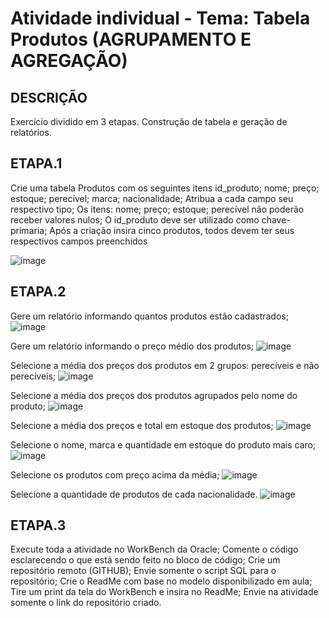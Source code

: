 # Atividade individual - Tema: Tabela Produtos (AGRUPAMENTO E AGREGAÇÃO)
## DESCRIÇÃO

Exercício dividido em 3 etapas. 
Construção de tabela e geração de relatórios.

## ETAPA.1

  Crie uma tabela Produtos com os seguintes itens id_produto; nome; preço;
estoque; perecível; marca; nacionalidade;
Atribua a cada campo seu respectivo tipo;
Os itens: nome; preço; estoque; perecível não poderão receber valores nulos;
O id_produto deve ser utilizado como chave-primaria;
Após a criação insira cinco produtos, todos devem ter seus respectivos campos
preenchidos

![image](https://github.com/YamasakaTeruo/AC2_banco_de_dados/assets/144747935/2d4755a3-1405-4662-93d0-66a298e50178)


## ETAPA.2

Gere um relatório informando quantos produtos estão cadastrados;
![image](https://github.com/YamasakaTeruo/AC2_banco_de_dados/assets/144747935/72e04956-a159-4ac5-a8d7-6adfe9daecad)


Gere um relatório informando o preço médio dos produtos;
![image](https://github.com/YamasakaTeruo/AC2_banco_de_dados/assets/144747935/122c4098-f5bd-497b-88d1-dbd0baabc74a)


Selecione a média dos preços dos produtos em 2 grupos: perecíveis e não
perecíveis;
![image](https://github.com/YamasakaTeruo/AC2_banco_de_dados/assets/144747935/61cdd907-c275-49ac-ad37-076a3d29e24f)


Selecione a média dos preços dos produtos agrupados pelo nome do produto;
![image](https://github.com/YamasakaTeruo/AC2_banco_de_dados/assets/144747935/6ee815d8-cee4-442e-ac79-84e6fbd60d14)


Selecione a média dos preços e total em estoque dos produtos;
![image](https://github.com/YamasakaTeruo/AC2_banco_de_dados/assets/144747935/64a259e7-9d88-402e-a4f4-6a3da3aa0cd6)


Selecione o nome, marca e quantidade em estoque do produto mais caro;
![image](https://github.com/YamasakaTeruo/AC2_banco_de_dados/assets/144747935/fafb95f0-ad72-4763-a852-23659a90d6bb)


Selecione os produtos com preço acima da média;
![image](https://github.com/YamasakaTeruo/AC2_banco_de_dados/assets/144747935/e0760648-e21d-45a1-9e5c-d6baaeed523a)


Selecione a quantidade de produtos de cada nacionalidade.
![image](https://github.com/YamasakaTeruo/AC2_banco_de_dados/assets/144747935/3372b8e9-eabe-4197-abd2-405ebe199426)

## ETAPA.3

Execute toda a atividade no WorkBench da Oracle;
Comente o código esclarecendo o que está sendo feito no bloco de código;
Crie um repositório remoto (GITHUB);
Envie somente o script SQL para o repositório;
Crie o ReadMe com base no modelo disponibilizado em aula;
Tire um print da tela do WorkBench e insira no ReadMe;
Envie na atividade somente o link do repositório criado.
